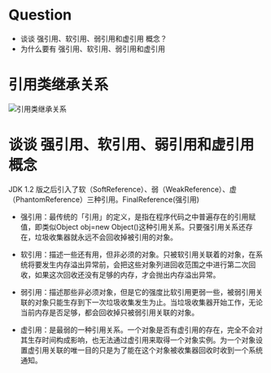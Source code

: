 Question
====

* 谈谈 强引用、软引用、弱引用和虚引用 概念？
* 为什么要有 强引用、软引用、弱引用和虚引用


引用类继承关系
====

![引用类继承关系](https://github.com/DemoTransfer/demotransfer/blob/master/java/interview/picture/%E5%BC%95%E7%94%A8%E7%B1%BB%E7%BB%A7%E6%89%BF%E5%85%B3%E7%B3%BB.PNG)

谈谈 强引用、软引用、弱引用和虚引用 概念
====

JDK 1.2 版之后引入了软（SoftReference）、弱（WeakReference）、虚（PhantomReference）三种引用。FinalReference(强引用)

* 强引用：最传统的「引用」的定义，是指在程序代码之中普遍存在的引用赋值，即类似Object obj=new Object()这种引用关系。只要强引用关系还存在，垃圾收集器就永远不会回收掉被引用的对象。

* 软引用：描述一些还有用，但非必须的对象。只被软引用关联着的对象，在系统将要发生内存溢出异常前，会把这些对象列进回收范围之中进行第二次回收，如果这次回收还没有足够的内存，才会抛出内存溢出异常。

* 弱引用：描述那些非必须对象，但是它的强度比软引用更弱一些，被弱引用关联的对象只能生存到下一次垃圾收集发生为止。当垃圾收集器开始工作，无论当前内存是否足够，都会回收掉只被弱引用关联的对象。

* 虚引用：是最弱的一种引用关系。一个对象是否有虚引用的存在，完全不会对其生存时间构成影响，也无法通过虚引用来取得一个对象实例。为一个对象设置虚引用关联的唯一目的只是为了能在这个对象被收集器回收时收到一个系统通知。

